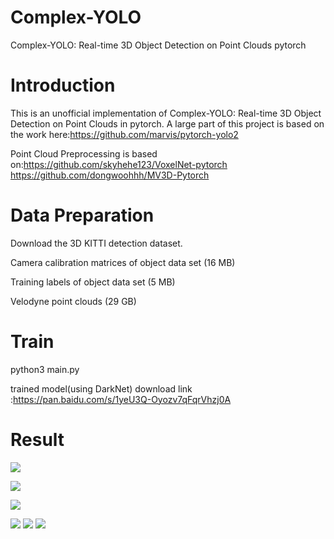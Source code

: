 # Complex-YOLO
Complex-YOLO: Real-time 3D Object Detection on Point Clouds   pytorch

# Introduction
This is an unofficial implementation of Complex-YOLO: Real-time 3D Object Detection on Point Clouds in pytorch. A large part of this project is based on the work here:https://github.com/marvis/pytorch-yolo2


Point Cloud Preprocessing is based on:https://github.com/skyhehe123/VoxelNet-pytorch
                                      https://github.com/dongwoohhh/MV3D-Pytorch


# Data Preparation

Download the 3D KITTI detection dataset.

Camera calibration matrices of object data set (16 MB)

Training labels of object data set (5 MB)

Velodyne point clouds (29 GB)


# Train

python3 main.py

trained model(using DarkNet) download link :https://pan.baidu.com/s/1yeU3Q-Oyozv7qFqrVhzj0A

# Result

![](https://github.com/AI-liu/Complex-YOLO/blob/master/results/1.png)

![](https://github.com/AI-liu/Complex-YOLO/blob/master/results/2.png)

![](https://github.com/AI-liu/Complex-YOLO/blob/master/results/3.png)

![](https://github.com/AI-liu/Complex-YOLO/blob/master/results/4.png)
![](https://github.com/AI-liu/Complex-YOLO/blob/master/results/5.png)
![](https://github.com/AI-liu/Complex-YOLO/blob/master/results/6.png)
